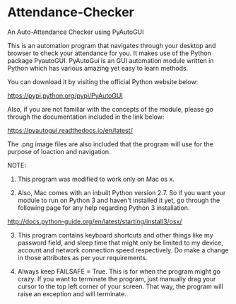 # Attendance-Checker
An Auto-Attendance Checker using PyAutoGUI

This is an automation program that navigates through your desktop and browser to check your attendance for you. It makes use of the Python package PyautoGUI. PyAutoGui is an GUI automation module written in Python which has various amazing yet easy to learn methods. 

You can download it by visiting the official Python website below:

https://pypi.python.org/pypi/PyAutoGUI

Also, if you are not familiar with the concepts of the module, please go through the documentation included in the link below:

https://pyautogui.readthedocs.io/en/latest/

The .png image files are also included that the program will use for the purpose of loaction and navigation.

NOTE:

1. This program was modified to work only on Mac os x. 

2. Also, Mac comes with an inbuilt Python version 2.7. So if you want your module to run on Python 3 and haven't installed it yet, go through the following page for any help regarding Python 3 installation.

http://docs.python-guide.org/en/latest/starting/install3/osx/

3. This program contains keyboard shortcuts and other things like my password field, and sleep time that might only be limited to my device, account and network connection speed respectively. Do make a change in those attributes as per your requirements.

4. Always keep FAILSAFE = True. This is for when the program might go crazy. If you want to terminate the program, just manually drag your cursor to the top left corner of your screen. That way, the program will raise an exception and will terminate.



